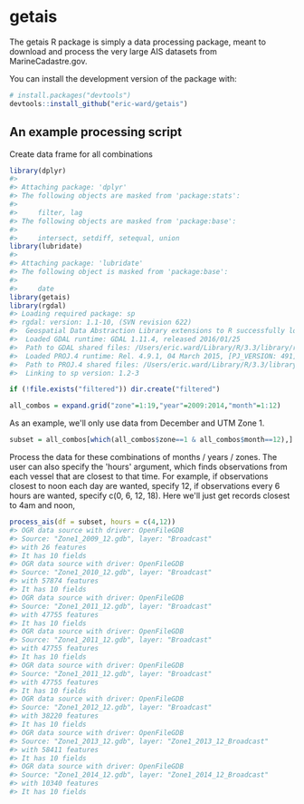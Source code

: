 <!-- README.md is generated from README.Rmd. Please edit that file -->
getais
======

The getais R package is simply a data processing package, meant to download and process the very large AIS datasets from MarineCadastre.gov.

You can install the development version of the package with:

``` r
# install.packages("devtools")
devtools::install_github("eric-ward/getais")
```

An example processing script
----------------------------

Create data frame for all combinations

``` r
library(dplyr)
#> 
#> Attaching package: 'dplyr'
#> The following objects are masked from 'package:stats':
#> 
#>     filter, lag
#> The following objects are masked from 'package:base':
#> 
#>     intersect, setdiff, setequal, union
library(lubridate)
#> 
#> Attaching package: 'lubridate'
#> The following object is masked from 'package:base':
#> 
#>     date
library(getais)
library(rgdal)
#> Loading required package: sp
#> rgdal: version: 1.1-10, (SVN revision 622)
#>  Geospatial Data Abstraction Library extensions to R successfully loaded
#>  Loaded GDAL runtime: GDAL 1.11.4, released 2016/01/25
#>  Path to GDAL shared files: /Users/eric.ward/Library/R/3.3/library/rgdal/gdal
#>  Loaded PROJ.4 runtime: Rel. 4.9.1, 04 March 2015, [PJ_VERSION: 491]
#>  Path to PROJ.4 shared files: /Users/eric.ward/Library/R/3.3/library/rgdal/proj
#>  Linking to sp version: 1.2-3

if (!file.exists("filtered")) dir.create("filtered")

all_combos = expand.grid("zone"=1:19,"year"=2009:2014,"month"=1:12)
```

As an example, we'll only use data from December and UTM Zone 1.

``` r
subset = all_combos[which(all_combos$zone==1 & all_combos$month==12),]
```

Process the data for these combinations of months / years / zones. The user can also specify the 'hours' argument, which finds observations from each vessel that are closest to that time. For example, if observations closest to noon each day are wanted, specify 12, if observations every 6 hours are wanted, specify c(0, 6, 12, 18). Here we'll just get records closest to 4am and noon,

``` r
process_ais(df = subset, hours = c(4,12))
#> OGR data source with driver: OpenFileGDB 
#> Source: "Zone1_2009_12.gdb", layer: "Broadcast"
#> with 26 features
#> It has 10 fields
#> OGR data source with driver: OpenFileGDB 
#> Source: "Zone1_2010_12.gdb", layer: "Broadcast"
#> with 57874 features
#> It has 10 fields
#> OGR data source with driver: OpenFileGDB 
#> Source: "Zone1_2011_12.gdb", layer: "Broadcast"
#> with 47755 features
#> It has 10 fields
#> OGR data source with driver: OpenFileGDB 
#> Source: "Zone1_2011_12.gdb", layer: "Broadcast"
#> with 47755 features
#> It has 10 fields
#> OGR data source with driver: OpenFileGDB 
#> Source: "Zone1_2011_12.gdb", layer: "Broadcast"
#> with 47755 features
#> It has 10 fields
#> OGR data source with driver: OpenFileGDB 
#> Source: "Zone1_2012_12.gdb", layer: "Broadcast"
#> with 38220 features
#> It has 10 fields
#> OGR data source with driver: OpenFileGDB 
#> Source: "Zone1_2013_12.gdb", layer: "Zone1_2013_12_Broadcast"
#> with 58411 features
#> It has 10 fields
#> OGR data source with driver: OpenFileGDB 
#> Source: "Zone1_2014_12.gdb", layer: "Zone1_2014_12_Broadcast"
#> with 10340 features
#> It has 10 fields
```
